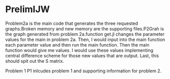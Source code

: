 # PrelimIJW

Problem2a is the main code that generates the three requested graphs.Broken memory and new memory are the supporting files.P2Grah is the graph generated from problem 2a.function get.jl changes the parameter values for the main in problem 2a. Then, I would input into the main function each parameter value and then run the main function. Then the main function would give me values. I would use these values implementing central difference scheme for those new values that are output. Last, this should spit out the S matrix.

Problem 1 P1 inlcudes problem 1 and supporting information for problem 2.
